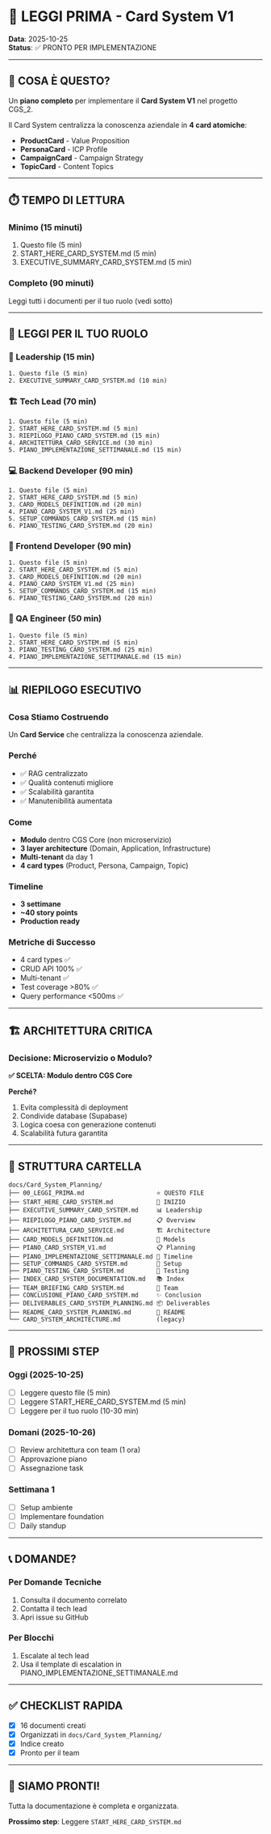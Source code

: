 # 🚀 LEGGI PRIMA - Card System V1

**Data**: 2025-10-25  
**Status**: ✅ PRONTO PER IMPLEMENTAZIONE

---

## 🎯 COSA È QUESTO?

Un **piano completo** per implementare il **Card System V1** nel progetto CGS_2.

Il Card System centralizza la conoscenza aziendale in **4 card atomiche**:
- **ProductCard** - Value Proposition
- **PersonaCard** - ICP Profile
- **CampaignCard** - Campaign Strategy
- **TopicCard** - Content Topics

---

## ⏱️ TEMPO DI LETTURA

### Minimo (15 minuti)
1. Questo file (5 min)
2. START_HERE_CARD_SYSTEM.md (5 min)
3. EXECUTIVE_SUMMARY_CARD_SYSTEM.md (5 min)

### Completo (90 minuti)
Leggi tutti i documenti per il tuo ruolo (vedi sotto)

---

## 👥 LEGGI PER IL TUO RUOLO

### 🏢 Leadership (15 min)
```
1. Questo file (5 min)
2. EXECUTIVE_SUMMARY_CARD_SYSTEM.md (10 min)
```

### 🏗️ Tech Lead (70 min)
```
1. Questo file (5 min)
2. START_HERE_CARD_SYSTEM.md (5 min)
3. RIEPILOGO_PIANO_CARD_SYSTEM.md (15 min)
4. ARCHITETTURA_CARD_SERVICE.md (30 min)
5. PIANO_IMPLEMENTAZIONE_SETTIMANALE.md (15 min)
```

### 💻 Backend Developer (90 min)
```
1. Questo file (5 min)
2. START_HERE_CARD_SYSTEM.md (5 min)
3. CARD_MODELS_DEFINITION.md (20 min)
4. PIANO_CARD_SYSTEM_V1.md (25 min)
5. SETUP_COMMANDS_CARD_SYSTEM.md (15 min)
6. PIANO_TESTING_CARD_SYSTEM.md (20 min)
```

### 🎨 Frontend Developer (90 min)
```
1. Questo file (5 min)
2. START_HERE_CARD_SYSTEM.md (5 min)
3. CARD_MODELS_DEFINITION.md (20 min)
4. PIANO_CARD_SYSTEM_V1.md (25 min)
5. SETUP_COMMANDS_CARD_SYSTEM.md (15 min)
6. PIANO_TESTING_CARD_SYSTEM.md (20 min)
```

### 🧪 QA Engineer (50 min)
```
1. Questo file (5 min)
2. START_HERE_CARD_SYSTEM.md (5 min)
3. PIANO_TESTING_CARD_SYSTEM.md (25 min)
4. PIANO_IMPLEMENTAZIONE_SETTIMANALE.md (15 min)
```

---

## 📊 RIEPILOGO ESECUTIVO

### Cosa Stiamo Costruendo
Un **Card Service** che centralizza la conoscenza aziendale.

### Perché
- ✅ RAG centralizzato
- ✅ Qualità contenuti migliore
- ✅ Scalabilità garantita
- ✅ Manutenibilità aumentata

### Come
- **Modulo** dentro CGS Core (non microservizio)
- **3 layer architecture** (Domain, Application, Infrastructure)
- **Multi-tenant** da day 1
- **4 card types** (Product, Persona, Campaign, Topic)

### Timeline
- **3 settimane**
- **~40 story points**
- **Production ready**

### Metriche di Successo
- 4 card types ✅
- CRUD API 100% ✅
- Multi-tenant ✅
- Test coverage >80% ✅
- Query performance <500ms ✅

---

## 🏗️ ARCHITETTURA CRITICA

### Decisione: Microservizio o Modulo?

**✅ SCELTA: Modulo dentro CGS Core**

**Perché?**
1. Evita complessità di deployment
2. Condivide database (Supabase)
3. Logica coesa con generazione contenuti
4. Scalabilità futura garantita

---

## 📁 STRUTTURA CARTELLA

```
docs/Card_System_Planning/
├── 00_LEGGI_PRIMA.md                    ⭐ QUESTO FILE
├── START_HERE_CARD_SYSTEM.md            🚀 INIZIO
├── EXECUTIVE_SUMMARY_CARD_SYSTEM.md     📊 Leadership
├── RIEPILOGO_PIANO_CARD_SYSTEM.md       📋 Overview
├── ARCHITETTURA_CARD_SERVICE.md         🏗️ Architecture
├── CARD_MODELS_DEFINITION.md            📘 Models
├── PIANO_CARD_SYSTEM_V1.md              📋 Planning
├── PIANO_IMPLEMENTAZIONE_SETTIMANALE.md 📅 Timeline
├── SETUP_COMMANDS_CARD_SYSTEM.md        🚀 Setup
├── PIANO_TESTING_CARD_SYSTEM.md         🧪 Testing
├── INDEX_CARD_SYSTEM_DOCUMENTATION.md   📚 Index
├── TEAM_BRIEFING_CARD_SYSTEM.md         👥 Team
├── CONCLUSIONE_PIANO_CARD_SYSTEM.md     ✨ Conclusion
├── DELIVERABLES_CARD_SYSTEM_PLANNING.md 📦 Deliverables
├── README_CARD_SYSTEM_PLANNING.md       📖 README
└── CARD_SYSTEM_ARCHITECTURE.md          (legacy)
```

---

## 🚀 PROSSIMI STEP

### Oggi (2025-10-25)
- [ ] Leggere questo file (5 min)
- [ ] Leggere START_HERE_CARD_SYSTEM.md (5 min)
- [ ] Leggere per il tuo ruolo (10-30 min)

### Domani (2025-10-26)
- [ ] Review architettura con team (1 ora)
- [ ] Approvazione piano
- [ ] Assegnazione task

### Settimana 1
- [ ] Setup ambiente
- [ ] Implementare foundation
- [ ] Daily standup

---

## 📞 DOMANDE?

### Per Domande Tecniche
1. Consulta il documento correlato
2. Contatta il tech lead
3. Apri issue su GitHub

### Per Blocchi
1. Escalate al tech lead
2. Usa il template di escalation in PIANO_IMPLEMENTAZIONE_SETTIMANALE.md

---

## ✅ CHECKLIST RAPIDA

- [x] 16 documenti creati
- [x] Organizzati in `docs/Card_System_Planning/`
- [x] Indice creato
- [x] Pronto per il team

---

## 🎉 SIAMO PRONTI!

Tutta la documentazione è completa e organizzata.

**Prossimo step**: Leggere `START_HERE_CARD_SYSTEM.md`


